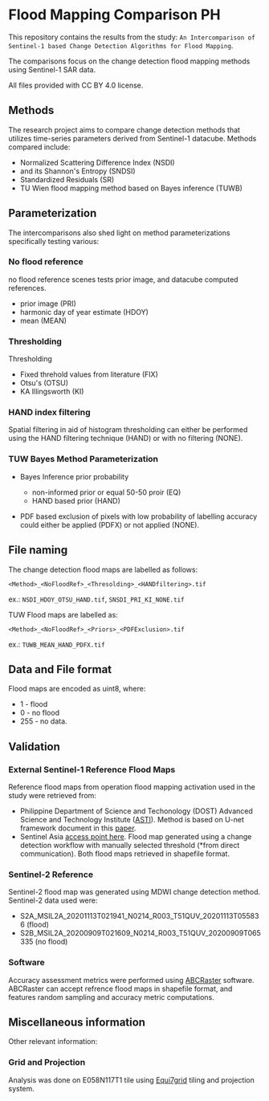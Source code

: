 # Flood Mapping Comparison PH

This repository contains the results from the study: `An Intercomparison of Sentinel-1 based Change
Detection Algorithms for Flood Mapping`.

The comparisons focus on the change detection flood mapping methods using Sentinel-1 SAR data. 

All files provided with CC BY 4.0 license.

## Methods
The research project aims to compare change detection methods that utilizes time-series parameters derived from 
Sentinel-1 datacube. Methods compared include:
* Normalized Scattering Difference Index (NSDI) 
* and its Shannon's Entropy (SNDSI)
* Standardized Residuals (SR)
* TU Wien flood mapping method based on Bayes inference (TUWB)

## Parameterization
The intercomparisons also shed light on method parameterizations specifically testing various:

### No flood reference
no flood reference scenes tests prior image, and datacube computed references.
* prior image (PRI)
* harmonic day of year estimate (HDOY)
* mean (MEAN)

### Thresholding
Thresholding 

* Fixed threhold values from literature (FIX)
* Otsu's (OTSU)
* KA Illingsworth (KI)

### HAND index filtering
Spatial filtering in aid of histogram thresholding can either be performed using the HAND filtering technique (HAND) or 
with no filtering (NONE).

### TUW Bayes Method Parameterization
* Bayes Inference prior probability
  - non-informed prior or equal 50-50 proir (EQ)
  - HAND based prior (HAND)

* PDF based exclusion of pixels with low probability of labelling accuracy could either be applied (PDFX) or not applied 
(NONE).

## File naming
The change detection flood maps are labelled as follows:

`<Method>_<NoFloodRef>_<Thresolding>_<HANDfiltering>.tif`

ex.: `NSDI_HDOY_OTSU_HAND.tif`, `SNSDI_PRI_KI_NONE.tif` 

TUW Flood maps are labelled as:

`<Method>_<NoFloodRef>_<Priors>_<PDFExclusion>.tif`

ex.: `TUWB_MEAN_HAND_PDFX.tif`

## Data and File format
Flood maps are encoded as uint8, where: 
* 1 - flood
* 0 - no flood 
* 255 - no data.

## Validation

### External Sentinel-1 Reference Flood Maps
Reference flood maps from operation flood mapping activation used in the study were retrieved from:
* Philippine Department of Science and Techonology (DOST) Advanced Science and Technology Institute 
([ASTI](https://asti.dost.gov.ph/)). Method is based on U-net framework document in this 
[paper](https://www.int-arch-photogramm-remote-sens-spatial-inf-sci.net/XLIII-B3-2020/1663/2020/).
* Sentinel Asia [access point here](https://sentinel-asia.org/EO/2020/article20201111PH.html). Flood map generated using
a change detection workflow with manually selected threshold (*from direct communication).
Both flood maps retrieved in shapefile format.

### Sentinel-2 Reference
Sentinel-2 flood map was generated using MDWI change detection method. Sentinel-2 data used were:
* S2A_MSIL2A_20201113T021941_N0214_R003_T51QUV_20201113T055836 (flood)
* S2B_MSIL2A_20200909T021609_N0214_R003_T51QUV_20200909T065335 (no flood)

### Software
Accuracy assessment metrics were performed using [ABCRaster](https://github.com/TUW-GEO/ABCRaster) software. ABCRaster 
can accept refrence flood maps in shapefile format, and features random sampling and accuracy metric computations.

## Miscellaneous information
Other relevant information:

### Grid and Projection
Analysis was done on E058N117T1 tile using [Equi7grid](https://github.com/TUW-GEO/Equi7Grid) tiling and projection 
system.



